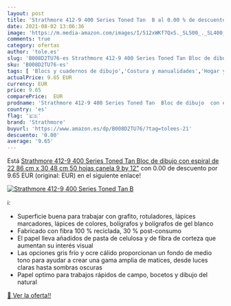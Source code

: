 ```yaml
---
layout: post
title: 'Strathmore 412-9 400 Series Toned Tan  B al 0.00 % de descuento'
date: 2021-08-02 13:06:36
image: 'https://m.media-amazon.com/images/I/512xWKf7QxS._SL500_._SL400_.jpg'
comments: true
category: ofertas
author: 'tole.es'
slug: 'B008D2TU76-es Strathmore 412-9 400 Series Toned Tan Bloc de dibujo con...'
sku: 'B008D2TU76-es'
tags: [ 'Blocs y cuadernos de dibujo','Costura y manualidades','Hogar y cocina','Oficina y papelería','Papel','Papel de dibujo','Papel y manualidades con papel','Productos de papel para oficina','canela','strathmore', ]
actualPrice: 9.65 EUR
currency: EUR
price: 9.65
comparePrice:  EUR
prodname: 'Strathmore 412-9 400 Series Toned Tan  Bloc de dibujo  con espiral de 22 86 cm x 30 48 cm  50 hojas  canela  9 by 12"'
country: 'es'
flag: '🇪🇸'
brand: 'Strathmore'
buyurl: 'https://www.amazon.es/dp/B008D2TU76/?tag=tolees-21'
descuento: '0.00'
average: '9.65'
---
```


Está [Strathmore 412-9 400 Series Toned Tan  Bloc de dibujo  con espiral de 22 86 cm x 30 48 cm  50 hojas  canela  9 by 12"](https://www.amazon.es/dp/B008D2TU76/?tag=tolees-21) con 0.00 de descuento por 9.65 EUR (original:  EUR) en el siguiente enlace!

[![Strathmore 412-9 400 Series Toned Tan  B](https://m.media-amazon.com/images/I/512xWKf7QxS._SL500_._SL400_.jpg)](https://www.amazon.es/dp/B008D2TU76/?tag=tolees-21)

ℹ️:

- Superficie buena para trabajar con grafito, rotuladores, lápices marcadores, lápices de colores, bolígrafos y bolígrafos de gel blanco
- Fabricado con fibra 100 % reciclada, 30 % post-consumo
- El papel lleva añadidos de pasta de celulosa y de fibra de corteza que aumentan su interés visual
- Las opciones gris frío y ocre cálido proporcionan un fondo de medio tono para ayudar a crear una gama amplia de matices, desde luces claras hasta sombras oscuras
- Papel optimo para trabajos rápidos de campo, bocetos y dibujo del natural

[🛒 Ver la oferta!!](https://www.amazon.es/dp/B008D2TU76/?tag=tolees-21)
